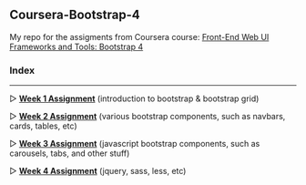 
## Coursera-Bootstrap-4

My repo for the assigments from Coursera course: [Front-End Web UI Frameworks and Tools: Bootstrap 4](https://www.coursera.org/learn/bootstrap-4/home/welcome)



### Index
------

▷ **[Week 1 Assignment](https://github.com/TruaShamu/Coursera-Bootstrap-4/tree/main/Week%201)** (introduction to bootstrap & bootstrap grid)
   
▷ **[Week 2 Assignment](https://github.com/TruaShamu/Coursera-Bootstrap-4/tree/main/Week%202)**
   (various bootstrap components, such as navbars, cards, tables, etc)

▷ **[Week 3 Assignment](https://github.com/TruaShamu/Coursera-Bootstrap-4/tree/main/Week%203)** (javascript bootstrap components, such as carousels, tabs, and other stuff)

▷ **[Week 4 Assignment](https://github.com/TruaShamu/Coursera-Bootstrap-4/tree/main/Week%204)** (jquery, sass, less, etc)

